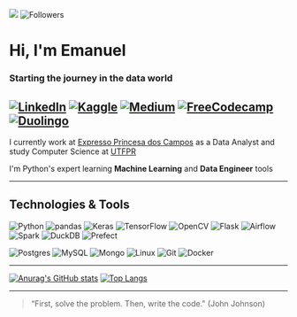 ![](https://komarev.com/ghpvc/?username=almemanuel&style=social&color=000000) ![Followers](https://img.shields.io/github/followers/almemanuel?color=000000&label=Followers&logo=github&logoColor=black&style=social)
# Hi, I'm Emanuel
### Starting the journey in the data world
[![LinkedIn](https://img.shields.io/badge/LinkedIn-000000?style=for-the-badge&logo=linkedin&logoColor=white)](https://lindkedin.cm/in/almeida-emanuel)
[![Kaggle](https://img.shields.io/badge/kaggle-000000?style=for-the-badge&logo=kaggle&logoColor=white)](https://www.kaggle.com/almemanuel)
[![Medium](https://img.shields.io/badge/medium-000000?style=for-the-badge&logo=medium&logoColor=white)](https://www.kaggle.com/@ds-beyond)
[![FreeCodecamp](https://img.shields.io/badge/freecodecamp-000000?style=for-the-badge&logo=freecodecamp&logoColor=white&color=black)](https://www.freecodecamp.org/almemanuel)
[![Duolingo](https://img.shields.io/badge/Duolingo-000000?style=for-the-badge&logo=Duolingo&logoColor=white)](https://pt.duolingo.com/profile/em_alm)
---
I currently work at [Expresso Princesa dos Campos](https://www.princesadoscampos.com.br/) as a Data Analyst and study Computer Science at [UTFPR](https://utfpr.edu.br)

I'm Python's expert learning **Machine Learning** and **Data Engineer** tools

---
## Technologies & Tools
![Python](https://img.shields.io/badge/Python-000000?style=for-the-badge&logo=python&logoColor=white)
![pandas](https://img.shields.io/badge/pandas-000000?style=for-the-badge&logo=pandas&logoColor=white)
![Keras](https://img.shields.io/badge/Keras-000000?style=for-the-badge&logo=keras&logoColor=white)
![TensorFlow](https://img.shields.io/badge/TensorFlow-000000?style=for-the-badge&logo=tensorflow&logoColor=white)
![OpenCV](https://img.shields.io/badge/OpenCV-000000?style=for-the-badge&logo=OpenCV&logoColor=white)
![Flask](https://img.shields.io/badge/Flask-000000?style=for-the-badge&logo=flask&logoColor=white&color=black)
![Airflow](https://img.shields.io/badge/airflow-000000?style=for-the-badge&logo=apache-airflow&logoColor=white)
![Spark](https://img.shields.io/badge/spark-000000?style=for-the-badge&logo=apache-spark&logoColor=white)
![DuckDB](https://img.shields.io/badge/duckdb-000000?style=for-the-badge&logo=duckdb&logoColor=white)
![Prefect](https://img.shields.io/badge/prefect-000000?style=for-the-badge&logo=prefect&logoColor=white)


![Postgres](https://img.shields.io/badge/Postgresql-000000?style=for-the-badge&logo=postgresql&logoColor=white&color=black)
![MySQL](https://img.shields.io/badge/MySQL-000000?style=for-the-badge&logo=mysql&logoColor=white&color=black)
![Mongo](https://img.shields.io/badge/MongoDB-000000?style=for-the-badge&logo=mongodb&logoColor=white&color=black)
![Linux](https://img.shields.io/badge/linux-000000?style=for-the-badge&logo=linux&logoColor=white)
![Git](https://img.shields.io/badge/git-000000?style=for-the-badge&logo=git&logoColor=white)
![Docker](https://img.shields.io/badge/Docker-000000?style=for-the-badge&logo=docker&logoColor=white&color=black)

---
[![Anurag's GitHub stats](https://github-readme-stats.vercel.app/api?username=almemanuel&hide=stars&count_private=true&show_icons=true&theme=tokyonight&border_radius=4&custom_title=GitHub%20Stats&include_all_commits=true)](https://github.com/anuraghazra/github-readme-stats)
[![Top Langs](https://github-readme-stats.vercel.app/api/top-langs/?username=almemanuel&layout=compact&count_private=true&show_icons=true&theme=tokyonight&border_radius=4&include_all_commits=true&langs_count=10)](https://github.com/anuraghazra/github-readme-stats)

---
> “First, solve the problem. Then, write the code." (John Johnson)
